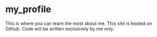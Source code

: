 # my_profile
This is where you can learn the most about me. This site is hosted on Github. Code will be written exclusively by me only.
